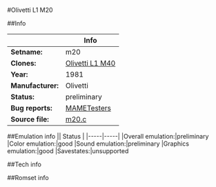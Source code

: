 #Olivetti L1 M20

##Info

||Info|
|-----|-----|
|**Setname:**|m20
|**Clones:**|[Olivetti L1 M40](m40.md)
|**Year:**|1981
|**Manufacturer:**|Olivetti
|**Status:**|preliminary
|**Bug reports:**|[MAMETesters](http://mametesters.org/view_all_set.php?type=1&temporary=y&search=m20.c)
|**Source file:**|[m20.c](https://github.com/mamedev/mame/blob/master/src/mess/drivers/m20.c)

##Emulation info
|| Status |
|-----|-----|
|Overall emulation:|preliminary
|Color emulation:|good
|Sound emulation:|preliminary
|Graphics emulation:|good
|Savestates:|unsupported

##Tech info

##Romset info

<!--- START OF EDITED COMMENT DO NOT TOUCH TEXT ABOVE-->
